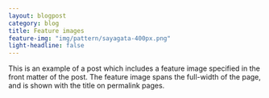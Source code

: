 ```yaml
---
layout: blogpost
category: blog
title: Feature images
feature-img: "img/pattern/sayagata-400px.png"
light-headline: false
---
```

This is an example of a post which includes a feature image specified in the front matter of the post. The feature image spans the full-width of the page, and is shown with the title on permalink pages.

